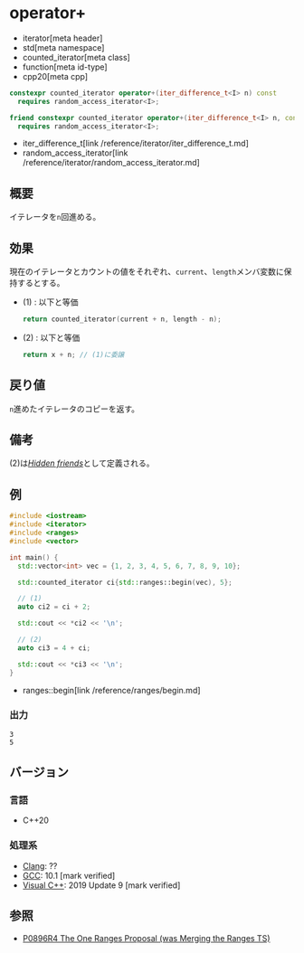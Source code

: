 # operator+
* iterator[meta header]
* std[meta namespace]
* counted_iterator[meta class]
* function[meta id-type]
* cpp20[meta cpp]

```cpp
constexpr counted_iterator operator+(iter_difference_t<I> n) const
  requires random_access_iterator<I>;                                                           // (1)

friend constexpr counted_iterator operator+(iter_difference_t<I> n, const counted_iterator& x)
  requires random_access_iterator<I>;                                                           // (2)
```
* iter_difference_t[link /reference/iterator/iter_difference_t.md]
* random_access_iterator[link /reference/iterator/random_access_iterator.md]


## 概要

イテレータを`n`回進める。

## 効果

現在のイテレータとカウントの値をそれぞれ、`current`、`length`メンバ変数に保持するとする。

- (1) : 以下と等価  
    ```cpp
    return counted_iterator(current + n, length - n);
    ```

- (2) : 以下と等価  
    ```cpp
    return x + n; // (1)に委譲
    ```

## 戻り値

`n`進めたイテレータのコピーを返す。

## 備考

(2)は[*Hidden friends*](/article/lib/hidden_friends.md)として定義される。

## 例
```cpp example
#include <iostream>
#include <iterator>
#include <ranges>
#include <vector>

int main() {
  std::vector<int> vec = {1, 2, 3, 4, 5, 6, 7, 8, 9, 10};

  std::counted_iterator ci{std::ranges::begin(vec), 5};

  // (1)
  auto ci2 = ci + 2;

  std::cout << *ci2 << '\n';

  // (2)
  auto ci3 = 4 + ci;

  std::cout << *ci3 << '\n';
}
```
* ranges::begin[link /reference/ranges/begin.md]

### 出力
```
3
5
```

## バージョン
### 言語
- C++20

### 処理系
- [Clang](/implementation.md#clang): ??
- [GCC](/implementation.md#gcc): 10.1 [mark verified]
- [Visual C++](/implementation.md#visual_cpp): 2019 Update 9 [mark verified]

## 参照
- [P0896R4 The One Ranges Proposal (was Merging the Ranges TS)](http://www.open-std.org/jtc1/sc22/wg21/docs/papers/2018/p0896r4.pdf)

